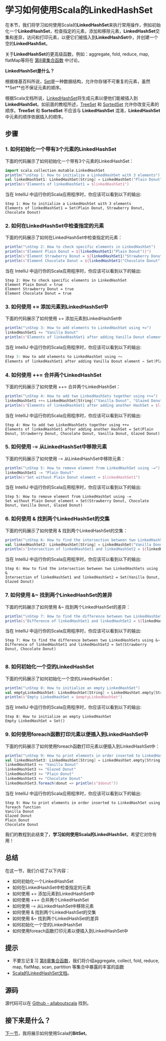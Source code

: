 # 学习如何使用Scala的LinkedHashSet

在本节，我们将学习如何使用Scala的**LinkedHashSet**来执行常用操作，例如初始化一个**LinkedHashSet**，检查指定的元素，添加和移除元素，**LinkedHashSet**交集和差异，访问和打印元素，以便它们被插入到**LinkedHashSet**中，并创建一个空的**LinkedHashSet**。

关于**LinkedHashSet**的更高级函数，例如：aggregate, fold, reduce, map, flatMap等将在 [第8章集合函数](tutorial/8_1.md) 中讨论。

**LinkedHashSet是什么？**

根据维基百科所说，[Set](https://en.wikipedia.org/wiki/Set_(abstract_data_type))是一种数据结构，允许你存储不可重复的元素，虽然**Set**也不保证元素的顺序。

根据Scala文档所说，[LinkedHashSet](http://www.scala-lang.org/api/current/#scala.collection.mutable.LinkedHashSet)将生成元素以便他们能被插入到**LinkedHashSet**。如前面的教程所述，[TreeSet](7_15.md) 和 [SortedSet](7_14.md) 允许你改变元素的顺序。**TreeSet** 和 **SortedSet** 不应该与 **LinkedHashSet** 混淆，**LinkedHashSet**中元素的顺序依据插入的顺序。

## 步骤

### 1. 如何初始化一个带有3个元素的LinkedHashSet

下面的代码展示了如何初始化一个带有3个元素的LinkedHashSet：

```scala
import scala.collection.mutable.LinkedHashSet
println("\nStep 1: How to initialize a LinkedHashSet with 3 elements")
val linkedHashSet1: LinkedHashSet[String] = LinkedHashSet("Plain Donut","Strawberry Donut","Chocolate Donut")
println(s"Elements of linkedHashSet1 = $linkedHashSet1")

```

当在 IntelliJ 中运行你的Scala应用程序时，你应该可以看到以下的输出:

```
Step 1: How to initialize a LinkedHashSet with 3 elements
Elements of linkedHashSet1 = Set(Plain Donut, Strawberry Donut, Chocolate Donut)

```

### 2. 如何在LinkedHashSet中检查指定的元素

下面的代码展示了如何在LinkedHashSet中检查指定的元素：

```scala
println("\nStep 2: How to check specific elements in LinkedHashSet")
println(s"Element Plain Donut = ${linkedHashSet1("Plain Donut")}")
println(s"Element Strawberry Donut = ${linkedHashSet1("Strawberry Donut")}")
println(s"Element Chocolate Donut = ${linkedHashSet1("Chocolate Donut")}")

```

当在 IntelliJ 中运行你的Scala应用程序时，你应该可以看到以下的输出:

```
Step 2: How to check specific elements in LinkedHashSet
Element Plain Donut = true
Element Strawberry Donut = true
Element Chocolate Donut = true

```

### 3. 如何使用 += 添加元素到LinkedHashSet中

下面的代码展示了如何使用 += 添加元素到LinkedHashSet中

```scala
println("\nStep 3: How to add elements to LinkedHashSet using +=")
linkedHashSet1 += "Vanilla Donut"
println(s"Elements of linkedHashSet1 after adding Vanilla Donut element = $linkedHashSet1")

```

当在 IntelliJ 中运行你的Scala应用程序时，你应该可以看到以下的输出:

```scala
Step 3: How to add elements to LinkedHashSet using +=
Elements of linkedHashSet1 after adding Vanilla Donut element = Set(Plain Donut, Strawberry Donut, Chocolate Donut, Vanilla Donut)

```

### 4. 如何使用 ++= 合并两个LinkedHashSet

下面的代码展示了如何使用 ++= 合并两个LinkedHashSet：


```scala
println("\nStep 4: How to add two LinkedHashSets together using ++=")
linkedHashSet1 ++= LinkedHashSet[String]("Vanilla Donut", "Glazed Donut")
println(s"Elements of linkedHashSet1 after adding another HashSet = $linkedHashSet1")

```

当在 IntelliJ 中运行你的Scala应用程序时，你应该可以看到以下的输出:

```
Step 4: How to add two LinkedHashSets together using ++=
Elements of linkedHashSet1 after adding another HashSet = Set(Plain Donut, Strawberry Donut, Chocolate Donut, Vanilla Donut, Glazed Donut)

```

### 5. 如何使用 -= 从LinkedHashSet中移除元素

下面的代码展示了如何使用 -= 从LinkedHashSet中移除元素：

```scala
println("\nStep 5: How to remove element from LinkedHashSet using -=")
linkedHashSet1 -= "Plain Donut"
println(s"Set without Plain Donut element = $linkedHashSet1")

```

当在 IntelliJ 中运行你的Scala应用程序时，你应该可以看到以下的输出:

```
Step 5: How to remove element from LinkedHashSet using -=
Set without Plain Donut element = Set(Strawberry Donut, Chocolate Donut, Vanilla Donut, Glazed Donut)

```

### 6. 如何使用 & 找到两个LinkedHashSet的交集

下面的代码展示了如何使用 & 找到两个LinkedHashSet的交集：

```scala
println("\nStep 6: How to find the intersection between two LinkedHashSets using &")
val linkedHashSet2: LinkedHashSet[String] = LinkedHashSet("Vanilla Donut", "Glazed Donut", "Plain Donut")
println(s"Intersection of linkedHashSet1 and linkedHashSet2 = ${linkedHashSet1 & linkedHashSet2}")

```

当在 IntelliJ 中运行你的Scala应用程序时，你应该可以看到以下的输出:

```
Step 6: How to find the intersection between two LinkedHashSets using &
Intersection of linkedHashSet1 and linkedHashSet2 = Set(Vanilla Donut, Glazed Donut)

```

### 7. 如何使用 &~ 找到两个LinkedHashSet的差异

下面的代码展示了如何使用 &~ 找到两个LinkedHashSet的差异：

```scala
println("\nStep 7: How to find the difference between two LinkedHashSets using &~")
println(s"Difference of linkedHashSet1 and linkedHashSet2 = ${linkedHashSet1 &~ linkedHashSet2}")

```

当在 IntelliJ 中运行你的Scala应用程序时，你应该可以看到以下的输出:

```
Step 7: How to find the difference between two LinkedHashSets using &~
Difference of linkedHashSet1 and linkedHashSet2 = Set(Strawberry Donut, Chocolate Donut)


```

### 8. 如何初始化一个空的LinkedHashSet

下面的代码展示了如何初始化一个空的LinkedHashSet：

```scala
println("\nStep 8: How to initialize an empty LinkedHashSet")
val emptyLinkedHashSet: LinkedHashSet[String] = LinkedHashSet.empty[String]
println(s"Empty LinkedHashSet = $emptyLinkedHashSet")

```

当在 IntelliJ 中运行你的Scala应用程序时，你应该可以看到以下的输出:

```
Step 8: How to initialize an empty LinkedHashSet
Empty LinkedHashSet = Set()

```

### 9. 如何使用foreach函数打印元素以便插入到LinkedHashSet中

下面的代码展示了如何使用foreach函数打印元素以便插入到LinkedHashSet中：

```scala
println("\nStep 9: How to print elements in order inserted to LinkedHashSet using foreach function")
val linkedHashSet3: LinkedHashSet[String] = LinkedHashSet.empty[String]
linkedHashSet3 += "Vanilla Donut"
linkedHashSet3 += "Glazed Donut"
linkedHashSet3 += "Plain Donut"
linkedHashSet3 += "Chocolate Donut"
linkedHashSet3.foreach(donut => println(s"$donut"))

```

当在 IntelliJ 中运行你的Scala应用程序时，你应该可以看到以下的输出:

```
Step 9: How to print elements in order inserted to LinkedHashSet using foreach function
Vanilla Donut
Glazed Donut
Plain Donut
Chocolate Donut

```

我们的教程到此结束了，**学习如何使用Scala的LinkedHashSet**，希望它对你有用！
 
## 总结

在这一节，我们介绍了以下内容：

- 如何初始化一个LinkedHashSet
- 如何在LinkedHashSet中检查指定的元素
- 如何使用 += 添加元素到LinkedHashSet中
- 如何使用 ++= 合并两个LinkedHashSet
- 如何使用 -= 从LinkedHashSet中移除元素
- 如何使用 & 找到两个LinkedHashSet的交集
- 如何使用 &~ 找到两个LinkedHashSet的差异
- 如何初始化一个空的LinkedHashSet
- 如何使用foreach函数打印元素以便插入到LinkedHashSet中

## 提示

- 不要忘记复习 [第8章集合函数](tutorial/8_1.md)，我们将介绍aggregate, collect, fold, reduce, map, flatMap, scan, partition 等集合中暴露的丰富的函数
- [Scala的LinkedHashSet文档](http://www.scala-lang.org/api/current/#scala.collection.mutable.LinkedHashSet)。

## 源码

源代码可以在 [Github - allaboutscala](https://github.com/nadimbahadoor/allaboutscala) 找到。

## 接下来是什么？

[下一节](7_17.md)，我将展示如何使用Scala的**BitSet**。